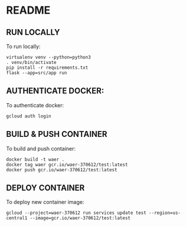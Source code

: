 # README

## RUN LOCALLY
To run locally:
```
virtualenv venv --python=python3
. venv/bin/activate
pip install -r requirements.txt
flask --app=src/app run
```

## AUTHENTICATE DOCKER:
To authenticate docker:
```
gcloud auth login
```

## BUILD & PUSH CONTAINER
To build and push container:
```
docker build -t waer .
docker tag waer gcr.io/waer-370612/test:latest
docker push gcr.io/waer-370612/test:latest
```

## DEPLOY CONTAINER
To deploy new container image:
```
gcloud --project=waer-370612 run services update test --region=us-central1 --image=gcr.io/waer-370612/test:latest
```
